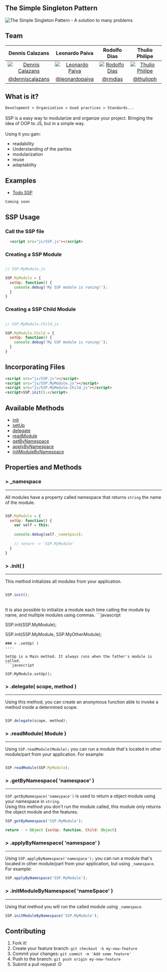 The Simple Singleton Pattern
---

![The Simple Singleton Pattern - A solution to many problems](https://raw.githubusercontent.com/simplesingleton/SSP-simple-singleton-pattern/master/images/simple-singleton-pattern-image.png)

## Team

Dennis Calazans | Leonardo Paiva | Rodolfo Dias | Thulio Philipe
:------------:  | :-------------: | :-------------: |  :-------------: |
<a href="https://github.com/denniscalazans">![Dennis Calazans](https://avatars2.githubusercontent.com/u/28112?v=2&s=128)</a> | <a href="https://github.com/leonardopaiva">![Leonardo Paiva](https://avatars2.githubusercontent.com/u/6975831?v=2&s=128)| <a href="https://github.com/rmdias">![Rodolfo Dias](https://avatars2.githubusercontent.com/u/2057971?v=2&s=128)</a> | <a href="https://github.com/thulioph">![Thulio Philipe](https://avatars2.githubusercontent.com/u/2343288?v=2&s=128)</a>|
[@denniscalazans](https://github.com/denniscalazans)  | [@leonardopaiva](https://github.com/leonardopaiva)|[@rmdias](https://github.com/rmdias)| [@thulioph](https://github.com/thulioph)



## What is it?


`Development > Organization > Good practices > Standards... ` <br><br>
SSP is a easy way to modularize and organize your project. Bringing the idea of OOP to JS, but in a simple way.<br><br>
Using it you gain:<br>

+ readability  <br>
+ Understanding of the parties  <br>
+ modularization <br>
+ reuse <br>
+ adaptability



## Examples

+ [Todo SSP](https://github.com/simplesingleton/SSP-simple-singleton-pattern/tree/master/examples/todo-app)

`Coming soon`


## SSP Usage

### Call the SSP file
```html
  <script src="js/SSP.js"></script>
```

### Creating a SSP Module
```javascript

// SSP.MyModule.js

SSP.MyModule = {
  setUp: function() {
    console.debug('My SSP module is runing!');
  }
}
```

### Creating a SSP Child Module
```javascript

// SSP.MyModule.Child.js

SSP.MyModule.Child = {
  setUp: function() {
    console.debug('My SSP module is runing!');
  }
}
```
## Incorporating Files
```html
<script src="js/SSP.js"></script>
<script src="js/SSP.MyModule.js"></script>
<script src="js/SSP.MyModule.Child.js"></script>
<script>SSP.init();</script>

```

## Available Methods

  * [init](#-init-)
  * [setUp](#-setup-)
  * [delegate](#-delegate-)
  * [readModule](#-readmodule-)
  * [getByNamespace](#-getbynamespace-)
  * [applyByNamespace](#-applybynamespace-)
  * [initModuleByNamespace](#-initmodulebynamespace-)
  

## Properties and Methods

### > _namespace
----

All modules have a property called namespace that returns `string` the name of the module.
```javascript

SSP.MyModule = {
  setUp: function() {
    var self = this;
  
    console.debug(self._nameSpace);
  
    // return -> 'SSP.MyModule'
  }
}
```

### > .init( )
----

This method initializes all modules from your application. 
```javascript

SSP.init();
```   
<br>
It is also possible to initialize a module each time calling the module by name, and multiple modules using commas.
```javascript

SSP.init(SSP.MyModule);

SSP.init(SSP.MyModule, SSP.MyOtherModule);
   
```
### > .setUp( )
----

SetUp is a Main method. It always runs when the father's module is called.
```javascript

SSP.MyModule.setUp();
```
### > .delegate( scope, method )
----

Using this method, you can create an anonymous function able to invoke a method inside a determined scope.
```javascript

SSP.delegate(scope, method);
```

### > .readModule( Module )
----

Using `SSP.readModule(Module);` you can run a module that's located in other module/part from your application. For example: 
```javascript

SSP.readModule(SSP.MyModule);
```

### > .getByNamespace( 'namespace' )
----

`SSP.getByNamespace('namespace')` is used to return a object module using your namespace in `string`. <br>
Using this method you don't run the module called, this module only returns the object module and the features.
    
```javascript
SSP.getByNamespace('SSP.MyModule');

return - > Object {setUp: function, Child: Object}
```

### > .applyByNamespace( 'namespace' )
----

Using `SSP.applyByNamespace('namespace');` you can run a module that's located in other module/part from your application, but using `_namespace`. For example: 


```javascript
SSP.applyByNamespace('SSP.MyModule');
```

### > .initModuleByNamespace( 'nameSpace' )
----

Using that method you will run the called module using `_namespace`.

```javascript
SSP.initModuleByNamespace('SSP.MyModule');
```

## Contributing

1. Fork it!
2. Create your feature branch: `git checkout -b my-new-feature`
3. Commit your changes: `git commit -m 'Add some feature'`
4. Push to the branch: `git push origin my-new-feature`
5. Submit a pull request :D
    
